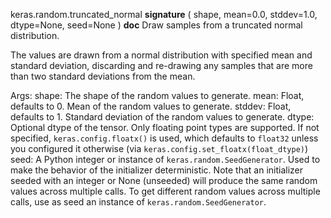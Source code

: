 keras.random.truncated_normal
__signature__
(
  shape,
  mean=0.0,
  stddev=1.0,
  dtype=None,
  seed=None
)
__doc__
Draw samples from a truncated normal distribution.

The values are drawn from a normal distribution with specified mean and
standard deviation, discarding and re-drawing any samples that are more
than two standard deviations from the mean.

Args:
    shape: The shape of the random values to generate.
    mean: Float, defaults to 0. Mean of the random values to generate.
    stddev: Float, defaults to 1. Standard deviation of the random values
        to generate.
    dtype: Optional dtype of the tensor. Only floating point types are
        supported. If not specified, `keras.config.floatx()` is used,
        which defaults to `float32` unless you configured it otherwise (via
        `keras.config.set_floatx(float_dtype)`)
    seed: A Python integer or instance of
        `keras.random.SeedGenerator`.
        Used to make the behavior of the initializer
        deterministic. Note that an initializer seeded with an integer
        or None (unseeded) will produce the same random values
        across multiple calls. To get different random values
        across multiple calls, use as seed an instance
        of `keras.random.SeedGenerator`.
